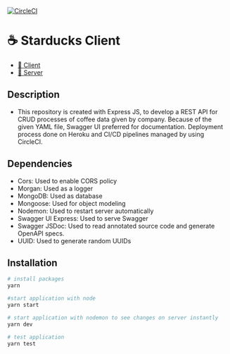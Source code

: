 [![CircleCI](https://circleci.com/gh/damla/starducks-server/tree/main.svg?style=svg&circle-token=359ede319a88a8b675f77fa361b1cf2b0fa89493)](https://circleci.com/gh/damla/starducks-server/tree/main)

# ☕️ Starducks Client

- [🔗 Client](https://starducks-client.netlify.app)
- [🔗 Server](https://starducks-server.herokuapp.com/api-docs)

## Description

- This repository is created with Express JS, to develop a REST API for CRUD processes of coffee data given by company. Because of the given YAML file, Swagger UI preferred for documentation. Deployment process done on Heroku and CI/CD pipelines managed by using CircleCI.

## Dependencies

- Cors: Used to enable CORS policy
- Morgan: Used as a logger
- MongoDB: Used as database
- Mongoose: Used for object modeling
- Nodemon: Used to restart server automatically
- Swagger UI Express: Used to serve Swagger
- Swagger JSDoc: Used to read annotated source code and generate OpenAPI specs.
- UUID: Used to generate random UUIDs

## Installation

```bash
# install packages
yarn

#start application with node
yarn start

# start application with nodemon to see changes on server instantly
yarn dev

# test application
yarn test
```
